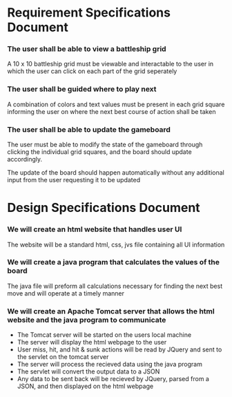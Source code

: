 # Requirement Specifications Document

### The user shall be able to view a battleship grid

A 10 x 10 battleship grid must be viewable and interactable to the user in which the user
can click on each part of the grid seperately

### The user shall be guided where to play next

A combination of colors and text values must be present in each grid square informing the user
on where the next best course of action shall be taken

### The user shall be able to update the gameboard

The user must be able to modify the state of the gameboard through clicking the individual grid
squares, and the board should update accordingly.

The update of the board should happen automatically without any additional input from the user
requesting it to be updated

# Design Specifications Document

### We will create an html website that handles user UI

The website will be a standard html, css, jvs file containing all UI information

### We will create a java program that calculates the values of the board

The java file will preform all calculations necessary for finding the next best move and
will operate at a timely manner

### We will create an Apache Tomcat server that allows the html website and the java program to communicate

- The Tomcat server will be started on the users local machine
- The server will display the html webpage to the user
- User miss, hit, and hit & sunk actions will be read by JQuery and sent to the servlet on the tomcat server
- The server will process the recieved data using the java program
- The servlet will convert the output data to a JSON
- Any data to be sent back will be recieved by JQuery, parsed from a JSON, and then displayed on the html webpage

